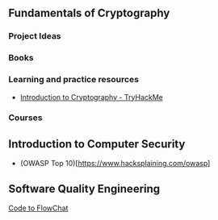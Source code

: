 
## Fundamentals of Cryptography


### Project Ideas

### Books

### Learning and practice resources

- [Introduction to Cryptography - TryHackMe](https://tryhackme.com/room/cryptographyintro)

### Courses

## Introduction to Computer Security

- (OWASP Top 10)[https://www.hacksplaining.com/owasp]

## Software Quality Engineering

[Code to FlowChat](https://app.code2flow.com/)
